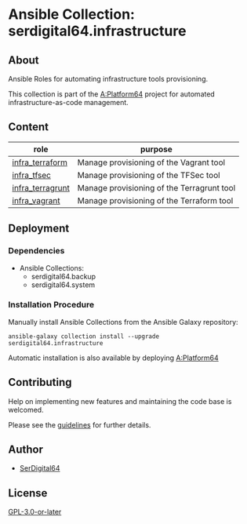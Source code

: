 # Ansible Collection: serdigital64.infrastructure

## About

Ansible Roles for automating infrastructure tools provisioning.

This collection is part of the [A:Platform64](https://github.com/serdigital64/aplatform64) project for automated infrastructure-as-code management.

## Content

| role                                                                                    | purpose                                    |
| --------------------------------------------------------------------------------------- | ------------------------------------------ |
| [infra_terraform](https://aplatform64.readthedocs.io/en/latest/roles/infra_terraform)   | Manage provisioning of the Vagrant tool    |
| [infra_tfsec](https://aplatform64.readthedocs.io/en/latest/roles/infra_tfsec)           | Manage provisioning of the TFSec tool      |
| [infra_terragrunt](https://aplatform64.readthedocs.io/en/latest/roles/infra_terragrunt) | Manage provisioning of the Terragrunt tool |
| [infra_vagrant](https://aplatform64.readthedocs.io/en/latest/roles/infra_vagrant)       | Manage provisioning of the Terraform tool  |

## Deployment

### Dependencies

- Ansible Collections:
  - serdigital64.backup
  - serdigital64.system

### Installation Procedure

Manually install Ansible Collections from the Ansible Galaxy repository:

```shell
ansible-galaxy collection install --upgrade serdigital64.infrastructure
```

Automatic installation is also available by deploying [A:Platform64](https://aplatform64.readthedocs.io/en/latest/#deployment)

## Contributing

Help on implementing new features and maintaining the code base is welcomed.

Please see the [guidelines](https://aplatform64.readthedocs.io/en/latest/contributing/CONTRIBUTING) for further details.

## Author

- [SerDigital64](https://serdigital64.github.io/)

## License

[GPL-3.0-or-later](https://www.gnu.org/licenses/gpl-3.0.txt)
